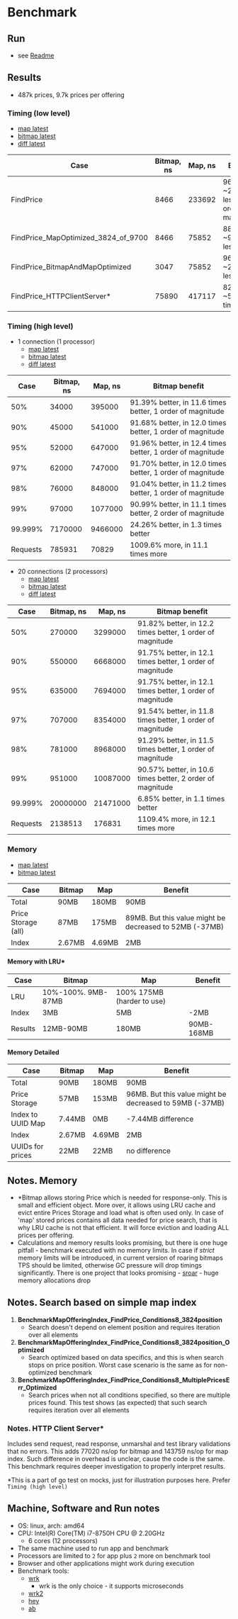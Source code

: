 # Benchmark

## Run
* see [Readme](../README.md)

## Results
* 487k prices, 9.7k prices per offering

### Timing (low level)
* [map latest](../benchmark/Prices-487k-PricesPerOffering-9.7k/map/benchmark-results.txt)
* [bitmap latest](../benchmark/Prices-487k-PricesPerOffering-9.7k/bitmap/benchmark-results.txt)
* [diff latest](../benchmark/Prices-487k-PricesPerOffering-9.7k/diff/benchmark-results.txt)

|Case|Bitmap, ns|Map, ns|Benefit|
|---|---|---|---|
|FindPrice|8466|233692|96% less, ~27 times less, 1 order of magnitude|
|FindPrice_MapOptimized_3824_of_9700|8466|75852|88% less, ~9 times less|
|FindPrice_BitmapAndMapOptimized|3047|75852|96% less, ~25 times less|
|FindPrice_HTTPClientServer*|75890|417117|82% less, ~5.4 times less|

### Timing (high level)

* 1 connection (1 processor)
  * [map latest](../benchmark/Prices-487k-PricesPerOffering-9.7k/map/wrk/map-t1-c1.txt)
  * [bitmap latest](../benchmark/Prices-487k-PricesPerOffering-9.7k/bitmap/wrk/bitmap-t1-c1.txt)
  * [diff latest](../benchmark/Prices-487k-PricesPerOffering-9.7k/diff/wrk/diff.md)

|Case|Bitmap, ns|Map, ns|Bitmap benefit|
|---|---|---|---|
|50%|34000|395000|91.39% better, in 11.6 times better, 1 order of magnitude|
|90%|45000|541000|91.68% better, in 12.0 times better, 1 order of magnitude|
|95%|52000|647000|91.96% better, in 12.4 times better, 1 order of magnitude|
|97%|62000|747000|91.70% better, in 12.0 times better, 1 order of magnitude|
|98%|76000|848000|91.04% better, in 11.2 times better, 1 order of magnitude|
|99%|97000|1077000|90.99% better, in 11.1 times better, 2 order of magnitude|
|99.999%|7170000|9466000|24.26% better, in 1.3 times better|
|Requests|785931|70829|1009.6% more, in 11.1 times more|

* 20 connections (2 processors)
  * [map latest](../benchmark/Prices-487k-PricesPerOffering-9.7k/map/wrk/map-t2-c20.txt)
  * [bitmap latest](../benchmark/Prices-487k-PricesPerOffering-9.7k/bitmap/wrk/bitmap-t2-c20.txt)
  * [diff latest](../benchmark/Prices-487k-PricesPerOffering-9.7k/diff/wrk/diff.md)

|Case|Bitmap, ns|Map, ns|Bitmap benefit|
|---|---|---|---|
|50%|270000|3299000|91.82% better, in 12.2 times better, 1 order of magnitude|
|90%|550000|6668000|91.75% better, in 12.1 times better, 1 order of magnitude|
|95%|635000|7694000|91.75% better, in 12.1 times better, 1 order of magnitude|
|97%|707000|8354000|91.54% better, in 11.8 times better, 1 order of magnitude|
|98%|781000|8968000|91.29% better, in 11.5 times better, 1 order of magnitude|
|99%|951000|10087000|90.57% better, in 10.6 times better, 2 order of magnitude|
|99.999%|20000000|21471000|6.85% better, in 1.1 times better|
|Requests|2138513|176831|1109.4% more, in 12.1 times more|

### Memory

* [map latest](../benchmark/Prices-487k-PricesPerOffering-9.7k/map/memory/map-heapdump-top.txt)
* [bitmap latest](../benchmark/Prices-487k-PricesPerOffering-9.7k/bitmap/memory/bitmap-heapdump-top.txt)

|Case|Bitmap|Map|Benefit|
|---|---|---|---|
|Total|90MB|180MB|90MB|
|Price Storage (all)|87MB|175MB|89MB. But this value might be decreased to 52MB (-37MB)|
|Index|2.67MB|4.69MB|2MB|

#### Memory with LRU*
|Case|Bitmap|Map|Benefit|
|---|---|---|---|
|LRU|10%-100%. 9MB-87MB| 100% 175MB (harder to use)|
|Index|3MB|5MB|-2MB|
|Results|12MB-90MB|180MB|90MB-168MB|

#### Memory Detailed
|Case|Bitmap|Map|Benefit|
|---|---|---|---|
|Total|90MB|180MB|90MB|
|Price Storage|57MB|153MB|96MB. But this value might be decreased to 59MB (-37MB)|
|Index to UUID Map|7.44MB|0MB|-7.44MB difference|
|Index|2.67MB|4.69MB|2MB|
|UUIDs for prices|22MB|22MB|no difference|

## Notes. Memory
* *Bitmap allows storing Price which is needed for response-only. This is small and efficient object.
More over, it allows using LRU cache and evict entire Prices Storage and load what is often used only.
In case of 'map' stored prices contains all data needed for price search, that is why LRU cache is not that efficient. 
It will force eviction and loading ALL prices per offering.
* Calculations and memory results looks promising, but there is one huge pitfall - 
  benchmark executed with no memory limits. In case if _strict_ memory limits will be introduced, in current version of 
  roaring bitmaps TPS should be limited, otherwise GC pressure will drop timings significantly.
  There is one project that looks promising - [sroar](https://github.com/dgraph-io/sroar/) - huge memory allocations drop
  
## Notes. Search based on simple map index
1. **BenchmarkMapOfferingIndex_FindPrice_Conditions8_3824position**
   * Search doesn't depend on element position and requires iteration over all elements
1. **BenchmarkMapOfferingIndex_FindPrice_Conditions8_3824position_Optimized**
   * Search optimized based on data specifics, and this is when search stops on price position.
      Worst case scenario is the same as for non-optimized benchmark
1. **BenchmarkMapOfferingIndex_FindPrice_Conditions8_MultiplePricesErr_Optimized**
   * Search prices when not all conditions specified, so there are multiple prices found.
     This test shows (as expected) that such search requires iteration over all elements

### Notes. HTTP Client Server*
Includes send request, read response, unmarshal and test library validations that no errors.
This adds 77020 ns/op for bitmap and 143759 ns/op for map index. Such difference in overhead is unclear, 
cause the code is the same. This benchmark requires deeper investigation to properly interpret results.

*This is a part of go test on mocks, just for illustration purposes here. Prefer `Timing (high level)`

## Machine, Software and Run notes
* OS: linux, arch: amd64
* CPU: Intel(R) Core(TM) i7-8750H CPU @ 2.20GHz
    * 6 cores (12 processors)
* The same machine used to run app and benchmark
* Processors are limited to `2` for app plus `2` more on benchmark tool
* Browser and other applications might work during execution  
* Benchmark tools: 
  * [wrk](https://github.com/wg/wrk/)
    * wrk is the only choice - it supports microseconds
  * [wrk2](https://github.com/giltene/wrk2)
  * [hey](https://github.com/rakyll/hey)
  * [ab](http://httpd.apache.org/docs/current/programs/ab.html)  
